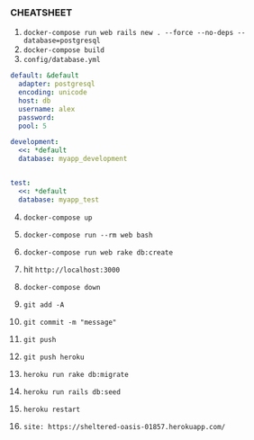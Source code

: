 ### CHEATSHEET

1. `docker-compose run web rails new . --force --no-deps --database=postgresql`
2. `docker-compose build`
3. `config/database.yml`

```yml
default: &default
  adapter: postgresql
  encoding: unicode
  host: db
  username: alex
  password:
  pool: 5

development:
  <<: *default
  database: myapp_development


test:
  <<: *default
  database: myapp_test
```

4. `docker-compose up`
5. `docker-compose run --rm web bash`
6. `docker-compose run web rake db:create`
7. hit `http://localhost:3000`
8. `docker-compose down`

9. `git add -A`
10. `git commit -m "message"`
11. `git push`
12. `git push heroku`
13. `heroku run rake db:migrate`
14. `heroku run rails db:seed`
15. `heroku restart`
15. `site: https://sheltered-oasis-01857.herokuapp.com/`

